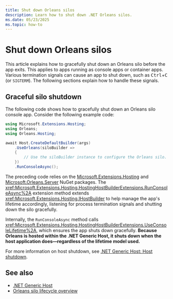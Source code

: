 ```yaml
---
title: Shut down Orleans silos
description: Learn how to shut down .NET Orleans silos.
ms.date: 05/23/2025
ms.topic: how-to
---
```


# Shut down Orleans silos

This article explains how to gracefully shut down an Orleans silo before the app exits. This applies to apps running as console apps or container apps. Various termination signals can cause an app to shut down, such as <kbd>Ctrl</kbd>+<kbd>C</kbd> (or `SIGTERM`). The following sections explain how to handle these signals.

## Graceful silo shutdown

The following code shows how to gracefully shut down an Orleans silo console app. Consider the following example code:

```csharp
using Microsoft.Extensions.Hosting;
using Orleans;
using Orleans.Hosting;

await Host.CreateDefaultBuilder(args)
    .UseOrleans(siloBuilder =>
    {
        // Use the siloBuilder instance to configure the Orleans silo.
    })
    .RunConsoleAsync();
```

The preceding code relies on the [Microsoft.Extensions.Hosting](https://www.nuget.org/packages/Microsoft.Extensions.Hosting) and [Microsoft.Orleans.Server](https://www.nuget.org/packages/Microsoft.Orleans.Server) NuGet packages. The <xref:Microsoft.Extensions.Hosting.HostingHostBuilderExtensions.RunConsoleAsync%2A> extension method extends <xref:Microsoft.Extensions.Hosting.IHostBuilder> to help manage the app's lifetime accordingly, listening for process termination signals and shutting down the silo gracefully.

Internally, the `RunConsoleAsync` method calls <xref:Microsoft.Extensions.Hosting.HostingHostBuilderExtensions.UseConsoleLifetime%2A>, which ensures the app shuts down gracefully. **Because Orleans is hosted within the .NET Generic Host, it shuts down when the host application does—regardless of the lifetime model used.**

For more information on host shutdown, see [.NET Generic Host: Host shutdown](../../../core/extensions/generic-host.md#host-shutdown).

## See also

- [.NET Generic Host](../../../core/extensions/generic-host.md)
- [Orleans silo lifecycle overview](../silo-lifecycle.md)
